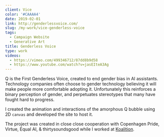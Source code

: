 ```yaml
---
client: Vice
color: '#CAAAA4'
date: 2019-02-01
link: http://genderlessvoice.com/
slug: /my-work/vice-genderless-voice
tags:
  - Campaign Website
  - Generative Art
title: Genderless Voice
type: work
videos:
  - https://vimeo.com/499346712/87dd8b9d58
  - https://www.youtube.com/watch?v=jasEIteA3Ag
---
```


Q is the First Genderless Voice, created to end gender bias in AI assistants. Technology companies often choose to gender technology believing it will make people more comfortable adopting it. Unfortunately this reinforces a binary perception of gender, and perpetuates stereotypes that many have fought hard to progress.

I created the animation and interactions of the amorphous Q bubble using 2D `canvas` and developed the site to host it.

The project was created in close close cooperation with Copenhagen Pride, Virtue, Equal AI, & thirtysoundsgood while I worked at [Koalition](https://www.koalition.com).

